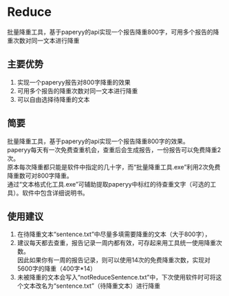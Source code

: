 # Reduce
批量降重工具，基于paperyy的api实现一个报告降重800字，可用多个报告的降重次数对同一文本进行降重

## 主要优势
1. 实现一个paperyy报告对800字降重的效果
2. 可用多个报告的降重次数对同一文本进行降重
3. 可以自由选择待降重的文本

## 简要
批量降重工具，基于paperyy的api实现一个报告降重800字的效果。  
paperyy每天有一次免费查重机会，查重后会生成报告，一份报告可以免费降重2次。  
原本每次降重都只能是软件中指定的几十字，而“批量降重工具.exe”利用2次免费降重数可对800字降重。  
通过“文本格式化工具.exe”可辅助提取paperyy中标红的待查重文字（可选的工具）。软件中包含详细说明书。

## 使用建议
1. 在待降重文本“sentence.txt”中尽量多填需要降重的文本（大于800字），
2. 建议每天都去查重，报告记录一周内都有效，可存起来用工具统一使用降重次数。  
  因此如果你有一周的报告记录，则可以使用14次的免费降重次数，实现对5600字的降重（400字*14）
4. 未被降重的文本会写入“notReduceSentence.txt”中，下次使用软件时可将这个文本改名为“sentence.txt”（待降重文本）进行降重
